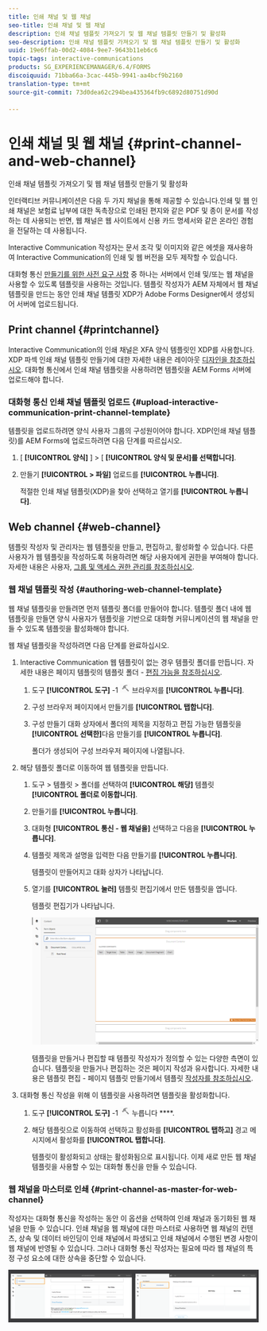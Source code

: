 ```yaml
---
title: 인쇄 채널 및 웹 채널
seo-title: 인쇄 채널 및 웹 채널
description: 인쇄 채널 템플릿 가져오기 및 웹 채널 템플릿 만들기 및 활성화
seo-description: 인쇄 채널 템플릿 가져오기 및 웹 채널 템플릿 만들기 및 활성화
uuid: 19e6ffab-00d2-4084-9ee7-9643b11eb6c6
topic-tags: interactive-communications
products: SG_EXPERIENCEMANAGER/6.4/FORMS
discoiquuid: 71bba66a-3cac-445b-9941-aa4bcf9b2160
translation-type: tm+mt
source-git-commit: 73d0dea62c294bea435364fb9c6892d80751d90d

---
```



# 인쇄 채널 및 웹 채널 {#print-channel-and-web-channel}

인쇄 채널 템플릿 가져오기 및 웹 채널 템플릿 만들기 및 활성화

인터랙티브 커뮤니케이션은 다음 두 가지 채널을 통해 제공할 수 있습니다.인쇄 및 웹 인쇄 채널은 보험료 납부에 대한 독촉장으로 인쇄된 편지와 같은 PDF 및 종이 문서를 작성하는 데 사용되는 반면, 웹 채널은 웹 사이트에서 신용 카드 명세서와 같은 온라인 경험을 전달하는 데 사용됩니다.

Interactive Communication 작성자는 문서 조각 및 이미지와 같은 에셋을 재사용하여 Interactive Communication의 인쇄 및 웹 버전을 모두 제작할 수 있습니다.

대화형 통신 [만들기를 위한 사전 요구 사항](/help/forms/using/create-interactive-communication.md) 중 하나는 서버에서 인쇄 및/또는 웹 채널을 사용할 수 있도록 템플릿을 사용하는 것입니다. 템플릿 작성자가 AEM 자체에서 웹 채널 템플릿을 만드는 동안 인쇄 채널 템플릿 XDP가 Adobe Forms Designer에서 생성되어 서버에 업로드됩니다.

## Print channel {#printchannel}

Interactive Communication의 인쇄 채널은 XFA 양식 템플릿인 XDP를 사용합니다. XDP 파섹 인쇄 채널 템플릿 만들기에 대한 자세한 내용은 레이아웃 [디자인을 참조하십시오](/help/forms/using/layout-design-details.md). 대화형 통신에서 인쇄 채널 템플릿을 사용하려면 템플릿을 AEM Forms 서버에 업로드해야 합니다.

### 대화형 통신 인쇄 채널 템플릿 업로드 {#upload-interactive-communication-print-channel-template}

템플릿을 업로드하려면 양식 사용자 그룹의 구성원이어야 합니다. XDP(인쇄 채널 템플릿)를 AEM Forms에 업로드하려면 다음 단계를 따르십시오.

1. [ **[!UICONTROL 양식]** ] > [ **[!UICONTROL 양식 및 문서]를 선택합니다]**.

1. 만들기 **[!UICONTROL > 파일]** 업로드를 **[!UICONTROL 누릅니다]**.

   적절한 인쇄 채널 템플릿(XDP)을 찾아 선택하고 열기를 **[!UICONTROL 누릅니다]**.

## Web channel {#web-channel}

템플릿 작성자 및 관리자는 웹 템플릿을 만들고, 편집하고, 활성화할 수 있습니다. 다른 사용자가 웹 템플릿을 작성하도록 허용하려면 해당 사용자에게 권한을 부여해야 합니다. 자세한 내용은 사용자, [그룹 및 액세스 권한 관리를 참조하십시오](/help/sites-administering/user-group-ac-admin.md).

### 웹 채널 템플릿 작성 {#authoring-web-channel-template}

웹 채널 템플릿을 만들려면 먼저 템플릿 폴더를 만들어야 합니다. 템플릿 폴더 내에 웹 템플릿을 만들면 양식 사용자가 템플릿을 기반으로 대화형 커뮤니케이션의 웹 채널을 만들 수 있도록 템플릿을 활성화해야 합니다.

웹 채널 템플릿을 작성하려면 다음 단계를 완료하십시오.

1. Interactive Communication 웹 템플릿이 없는 경우 템플릿 폴더를 만듭니다. 자세한 내용은 페이지 템플릿의 템플릿 폴더 - [편집 가능을 참조하십시오](/help/sites-developing/page-templates-editable.md).

   1. 도구 **[!UICONTROL 도구]** -1 ![> 구성](assets/tools-1.png) 브라우저를 **[!UICONTROL 누릅니다]**.
   1. 구성 브라우저 페이지에서 만들기를 **[!UICONTROL 탭합니다]**.
   1. 구성 만들기 대화 상자에서 폴더의 제목을 지정하고 편집 가능한 템플릿을 **[!UICONTROL 선택한]**&#x200B;다음 만들기를 **[!UICONTROL 누릅니다]**.

      폴더가 생성되어 구성 브라우저 페이지에 나열됩니다.

1. 해당 템플릿 폴더로 이동하여 웹 템플릿을 만듭니다.

   1. 도구 > 템플릿 > 폴더를 선택하여 **[!UICONTROL 해당]** 템플릿 **[!UICONTROL 폴더로 이동합니다]**.
   1. 만들기를 **[!UICONTROL 누릅니다]**.
   1. 대화형 **[!UICONTROL 통신 - 웹 채널을]** 선택하고 다음을 **[!UICONTROL 누릅니다]**.
   1. 템플릿 제목과 설명을 입력한 다음 만들기를 **[!UICONTROL 누릅니다]**.

      템플릿이 만들어지고 대화 상자가 나타납니다.

   1. 열기를 **[!UICONTROL 눌러]** 템플릿 편집기에서 만든 템플릿을 엽니다.

      템플릿 편집기가 나타납니다.

      ![웹 채널 템플릿](assets/webchanneltemplate.png)

      템플릿을 만들거나 편집할 때 템플릿 작성자가 정의할 수 있는 다양한 측면이 있습니다. 템플릿을 만들거나 편집하는 것은 페이지 작성과 유사합니다. 자세한 내용은 템플릿 편집 - 페이지 템플릿 만들기에서 템플릿 [작성자를 참조하십시오](/help/sites-authoring/templates.md).

1. 대화형 통신 작성을 위해 이 템플릿을 사용하려면 템플릿을 활성화합니다.

   1. 도구 **[!UICONTROL 도구]** -1 ![> 템플릿을](assets/tools-1.png) 누릅니다 ****.
   1. 해당 템플릿으로 이동하여 선택하고 활성화를 **[!UICONTROL 탭하고]** 경고 메시지에서 활성화를 **[!UICONTROL 탭합니다]**.

      템플릿이 활성화되고 상태는 활성화됨으로 표시됩니다. 이제 새로 만든 웹 채널 템플릿을 사용할 수 있는 대화형 통신을 만들 수 있습니다.

### 웹 채널을 마스터로 인쇄 {#print-channel-as-master-for-web-channel}

작성자는 대화형 통신을 작성하는 동안 이 옵션을 선택하여 인쇄 채널과 동기화된 웹 채널을 만들 수 있습니다. 인쇄 채널을 웹 채널에 대한 마스터로 사용하면 웹 채널의 컨텐츠, 상속 및 데이터 바인딩이 인쇄 채널에서 파생되고 인쇄 채널에서 수행된 변경 사항이 웹 채널에 반영될 수 있습니다. 그러나 대화형 통신 작성자는 필요에 따라 웹 채널의 특정 구성 요소에 대한 상속을 중단할 수 있습니다.

![printweb_2-2](assets/printweb_2-2.png)


